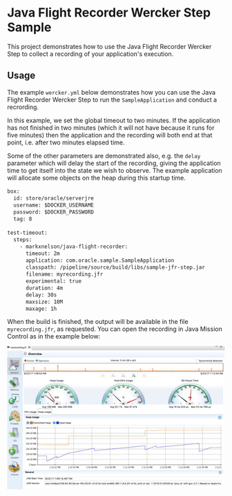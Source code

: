 # Java Flight Recorder Wercker Step Sample

This project demonstrates how to use the Java Flight Recorder Wercker Step to collect a
recording of your application's execution. 


## Usage

The example `wercker.yml` below demonstrates how you can use the Java Flight Recorder Wercker Step to run the `SampleApplication` and conduct a recrording. 

In this example, we set the global timeout to two minutes.  If the application has not finished in two minutes (which it will not have because it runs for five minutes) then the application and the recording will both end at that point, i.e. after two minutes elapsed time. 

Some of the other parameters are demonstrated also, e.g. the `delay` parameter which will delay the start of the recording, giving the application time to get itself into the state we wish to observe.  The example application will allocate some objects on the heap during this startup time.


``` 
box: 
  id: store/oracle/serverjre
  username: $DOCKER_USERNAME
  password: $DOCKER_PASSWORD
  tag: 8

test-timeout:
  steps:
    - markxnelson/java-flight-recorder:
      timeout: 2m
      application: com.oracle.sample.SampleApplication
      classpath: /pipeline/source/build/libs/sample-jfr-step.jar
      filename: myrecording.jfr
      experimental: true
      duration: 4m
      delay: 30s 
      maxsize: 10M
      maxage: 1h
```

When the build is finished, the output will be available in the file `myrecording.jfr`, as requested.  You can open the recording in Java Mission Control as in the example below:

![sample screen](doc/jfr-sample.jpg)